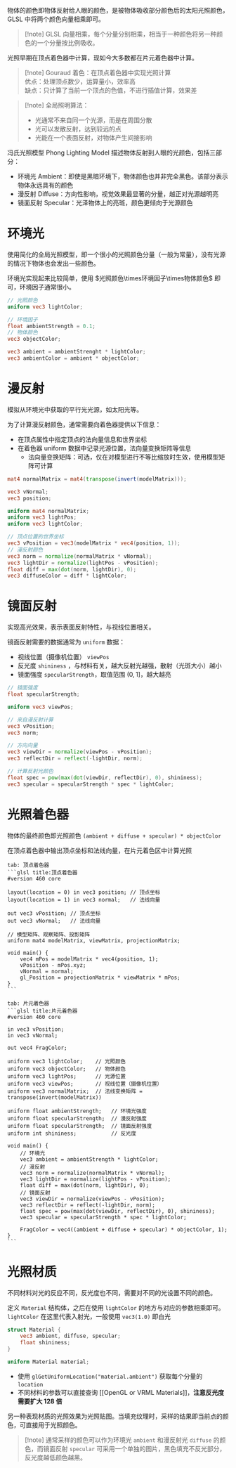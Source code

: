 物体的颜色即物体反射给人眼的颜色，是被物体吸收部分颜色后的太阳光照颜色，GLSL 中将两个颜色向量相乘即可。

>[!note] GLSL 向量相乘，每个分量分别相乘，相当于一种颜色将另一种颜色的一个分量按比例吸收。

光照早期在顶点着色器中计算，现如今大多数都在片元着色器中计算。

> [!note] Gouraud 着色：在顶点着色器中实现光照计算  
  优点：处理顶点数少，运算量小，效率高  
  缺点：只计算了当前一个顶点的色值，不进行插值计算，效果差

> [!note] 全局照明算法：
>
> * 光通常不来自同一个光源，而是在周围分散
> * 光可以发散反射，达到较远的点
> * 光能在一个表面反射，对物体产生间接影响

冯氏光照模型 Phong Lighting Model 描述物体反射到人眼的光颜色，包括三部分：
* 环境光 Ambient：即使是黑暗环境下，物体颜色也并非完全黑色。该部分表示物体永远具有的颜色
* 漫反射 Diffuse：方向性影响，视觉效果最显著的分量，越正对光源越明亮
* 镜面反射 Specular：光泽物体上的亮斑，颜色更倾向于光源颜色
# 环境光

使用简化的全局光照模型，即一个很小的光照颜色分量（一般为常量），没有光源的情况下物体也会发出一些颜色。

环境光实现起来比较简单，使用 $光照颜色\times环境因子\times物体颜色$ 即可，环境因子通常很小。

```glsl title:环境光计算
// 光照颜色
uniform vec3 lightColor;

// 环境因子
float ambientStrength = 0.1;
// 物体颜色
vec3 objectColor;

vec3 ambient = ambientStrenght * lightColor;
vec3 ambientColor = ambient * objectColor;
```
# 漫反射

模拟从环境光中获取的平行光光源，如太阳光等。

为了计算漫反射颜色，通常需要向着色器提供以下信息：
* 在顶点属性中指定顶点的法向量信息和世界坐标
* 在着色器 uniform 数据中记录光源位置，法向量变换矩阵等信息
    * 法向量变换矩阵：可选，仅在对模型进行不等比缩放时生效，使用模型矩阵可计算

```glsl title:法向量变换矩阵
mat4 normalMatrix = mat4(transpose(invert(modelMatrix)));
```

```glsl title:漫反射计算
vec3 vNormal;
vec3 position;

uniform mat4 normalMatrix;
uniform vec3 lightPos;
uniform vec3 lightColor;

// 顶点位置的世界坐标
vec3 vPosition = vec3(modelMatrix * vec4(position, 1));
// 漫反射颜色
vec3 norm = normalize(normalMatrix * vNormal);
vec3 lightDir = normalize(lightPos - vPosition);
float diff = max(dot(norm, lightDir), 0);
vec3 diffuseColor = diff * lightColor;
```
# 镜面反射

实现高光效果，表示表面反射特性，与视线位置相关。

镜面反射需要的数据通常为 `uniform` 数据：
* 视线位置（摄像机位置） `viewPos`
* 反光度 `shininess` ，与材料有关，越大反射光越强，散射（光斑大小）越小
* 镜面强度 `specularStrength`，取值范围 $(0,1]$，越大越亮

```glsl title:镜面反射
// 镜面强度
float specularStrength;

uniform vec3 viewPos;

// 来自漫反射计算
vec3 vPosition;
vec3 norm;

// 方向向量
vec3 viewDir = normalize(viewPos - vPosition);
vec3 reflectDir = reflect(-lightDir, norm);

// 计算反射光颜色
float spec = pow(max(dot(viewDir, reflectDir), 0), shininess);
vec3 specular = specularStrength * spec * lightColor;
```
# 光照着色器

物体的最终颜色即光照颜色 `(ambient + diffuse + specular) * objectColor`

在顶点着色器中输出顶点坐标和法线向量，在片元着色区中计算光照

````tabs
tab: 顶点着色器
```glsl title:顶点着色器
#version 460 core

layout(location = 0) in vec3 position; // 顶点坐标
layout(location = 1) in vec3 normal;   // 法线向量

out vec3 vPosition; // 顶点坐标
out vec3 vNormal;   // 法线向量

// 模型矩阵、观察矩阵、投影矩阵
uniform mat4 modelMatrix, viewMatrix, projectionMatrix;

void main() {
    vec4 mPos = modelMatrix * vec4(position, 1);
    vPosition - mPos.xyz;
    vNormal = normal;
    gl_Position = projectionMatrix * viewMatrix * mPos;
}
```

tab: 片元着色器
```glsl title:片元着色器
#version 460 core

in vec3 vPosition;
in vec3 vNormal;

out vec4 FragColor;

uniform vec3 lightColor;    // 光照颜色
uniform vec3 objectColor;   // 物体颜色
uniform vec3 lightPos;      // 光源位置
uniform vec3 viewPos;       // 视线位置（摄像机位置）
uniform vec3 normalMatrix;  // 法线变换矩阵 = transpose(invert(modelMatrix))

uniform float ambientStrength;   // 环境光强度
uniform float specularStrength;  // 漫反射强度
uniform float specularStrength;  // 镜面反射强度
uniform int shininess;           // 反光度

void main() {
    // 环境光
    vec3 ambient = ambientStrength * lightColor;
    // 漫反射
    vec3 norm = normalize(normalMatrix * vNormal);
    vec3 lightDir = normalize(lightPos - vPosition);
    float diff = max(dot(norm, lightDir), 0);
    // 镜面反射
    vec3 viewDir = normalize(viewPos - vPosition);
    vec3 reflectDir = reflect(-lightDir, norm);
    float spec = pow(max(dot(viewDir, reflectDir), 0), shininess);
    vec3 specular = specularStrength * spec * lightColor;

    FragColor = vec4((ambient + diffuse + specular) * objectColor, 1);
}
```
````
# 光照材质

不同材料对光的反应不同，反光度也不同，需要对不同的光设置不同的颜色。

定义 `Material` 结构体，之后在使用 `lightColor` 的地方与对应的参数相乘即可。`lightColor` 在这里代表入射光，一般使用 `vec3(1.0)` 即白光

```glsl title:Material
struct Material {
    vec3 ambient, diffuse, specular;
    float shininess;
}

uniform Material material;
```

* 使用 `glGetUniformLocation("material.ambient")` 获取每个分量的 `location`
* 不同材料的参数可以直接查询 [[OpenGL or VRML Materials]]，**注意反光度需要扩大 128 倍**

另一种表现材质的光照效果为光照贴图。当填充纹理时，采样的结果即当前点的颜色，可直接用于光照颜色。

>[!note] 通常采样的颜色可以作为环境光 `ambient` 和漫反射光 `diffuse` 的颜色，而镜面反射 `specular` 可采用一个单独的图片，黑色填充不反光部分，反光度越低颜色越黑。
